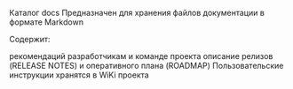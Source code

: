 Каталог docs
Предназначен для хранения файлов документации в формате Markdown

Содержит:

рекомендаций разработчикам и команде проекта
описание релизов (RELEASE NOTES) и оперативного плана (ROADMAP)
Пользовательские инструкции хранятся в WiKi проекта